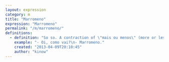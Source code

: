 ```yaml
---
layout: expression
category: m
title: "Marromeno"
expression: "Marromeno"
permalink: "/m/marromeno/"
definitions:
  - definition: "So so. A contraction of \"mais ou menos\" (more or less)."
    example: "- Oi, como vai?\n- Marromeno."
    created: "2013-04-09T20:10:45"
    author: "kinow"
---
```

